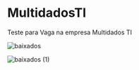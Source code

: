 # MultidadosTI
Teste para Vaga na empresa Multidados TI

![baixados](https://github.com/Focxer/MultidadosTI/assets/78274854/40bb10c9-7264-4457-aa34-8ebda3b16990)

![baixados (1)](https://github.com/Focxer/MultidadosTI/assets/78274854/9e7e4c9d-2d66-4c97-a10b-0def01679761)
